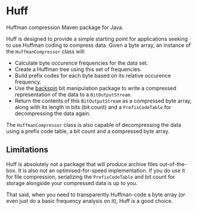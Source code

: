 # Huff
Huffman compression Maven package for Java.

Huff is designed to provide a simple starting point for applications seeking to use Huffman coding to compress data. Given a byte array, an instance of the `HuffmanCompressor` class will:

+ Calculate byte occurence frequencies for the data set.
+ Create a Huffman tree using this set of frequencies.
+ Build prefix codes for each byte based on its relative occurence frequency.
+ Use the [backspin](https://github.com/lambdacasserole/backspin) bit manipulation package to write a compressed representation of the data to a `BitOutputStream`. 
+ Return the contents of this `BitOutputStream` as a compressed byte array, along with its length in bits (bit count) and a `PrefixCodeTable` for decompressing the data again.

The `HuffmanCompressor` class is also capable of decompressing the data using a prefix code table, a bit count and a compressed byte array.

## Limitations
Huff is absolutely not a package that will produce archive files out-of-the-box. It is also not an optimised-for-speed implementation. If you do use it for file compression, serializing the `PrefixCodeTable` and bit count for storage alongside your compressed data is up to you. 

That said, when you need to transparently Huffman-code a byte array (or even just do a basic frequency analysis on it), Huff is a good choice. 
